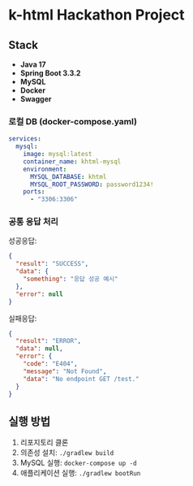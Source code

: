 # k-html Hackathon Project

## Stack

- **Java 17**
- **Spring Boot 3.3.2**
- **MySQL**
- **Docker**
- **Swagger**

### 로컬 DB (docker-compose.yaml)

```yaml
services:
  mysql:
    image: mysql:latest
    container_name: khtml-mysql
    environment:
      MYSQL_DATABASE: khtml
      MYSQL_ROOT_PASSWORD: password1234!
    ports:
      - "3306:3306"
```

### 공통 응답 처리

성공응답:

```json
{
  "result": "SUCCESS",
  "data": {
    "something": "응답 성공 예시"
  },
  "error": null
}
```

실패응답:

```json
{
  "result": "ERROR",
  "data": null,
  "error": {
    "code": "E404",
    "message": "Not Found",
    "data": "No endpoint GET /test."
  }
}
```

## 실행 방법

1. 리포지토리 클론
2. 의존성 설치: `./gradlew build`
3. MySQL 실행: `docker-compose up -d`
4. 애플리케이션 실행: `./gradlew bootRun`
